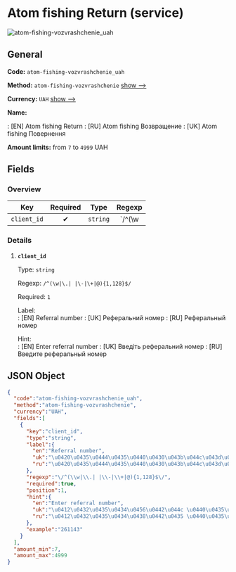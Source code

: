 
# Atom fishing Return (service) 
![atom-fishing-vozvrashchenie_uah](https://static.openfintech.io/payout_methods/atom-fishing-vozvrashchenie_uah/logo.svg?w=400&c=v0.59.26#w24)  

## General 
 
**Code:** `atom-fishing-vozvrashchenie_uah` 
 
**Method:** `atom-fishing-vozvrashchenie` [show -->](/payout-methods/atom-fishing-vozvrashchenie/) 
 
**Currency:** `UAH` [show -->](/currencies/UAH/) 
 
**Name:** 
 
:	[EN] Atom fishing Return 
:	[RU] Atom fishing Возвращение 
:	[UK] Atom fishing Повернення 
 
**Amount limits:** from `7` to `4999` UAH 

## Fields 

### Overview 

|Key|Required|Type|Regexp| 
|:---:|:---:|:---:|:---:| 
|`client_id`|✔|`string`|`/^(\w|\.| |\-|\+|@){1,128}$/`| 
 

### Details 
 
1. **`client_id`** 
 
	Type: `string` 
 
	Regexp: `/^(\w|\.| |\-|\+|@){1,128}$/` 
 
	Required: `1` 
 
	Label:  
	: [EN] Referral number 
	: [UK] Реферальний номер 
	: [RU] Реферальный номер 
 
	Hint:  
	: [EN] Enter referral number 
	: [UK] Введіть реферальний номер 
	: [RU] Введите реферальный номер 
 

## JSON Object 

```json
{
  "code":"atom-fishing-vozvrashchenie_uah",
  "method":"atom-fishing-vozvrashchenie",
  "currency":"UAH",
  "fields":[
    {
      "key":"client_id",
      "type":"string",
      "label":{
        "en":"Referral number",
        "uk":"\u0420\u0435\u0444\u0435\u0440\u0430\u043b\u044c\u043d\u0438\u0439 \u043d\u043e\u043c\u0435\u0440",
        "ru":"\u0420\u0435\u0444\u0435\u0440\u0430\u043b\u044c\u043d\u044b\u0439 \u043d\u043e\u043c\u0435\u0440"
      },
      "regexp":"\/^(\\w|\\.| |\\-|\\+|@){1,128}$\/",
      "required":true,
      "position":1,
      "hint":{
        "en":"Enter referral number",
        "uk":"\u0412\u0432\u0435\u0434\u0456\u0442\u044c \u0440\u0435\u0444\u0435\u0440\u0430\u043b\u044c\u043d\u0438\u0439 \u043d\u043e\u043c\u0435\u0440",
        "ru":"\u0412\u0432\u0435\u0434\u0438\u0442\u0435 \u0440\u0435\u0444\u0435\u0440\u0430\u043b\u044c\u043d\u044b\u0439 \u043d\u043e\u043c\u0435\u0440"
      },
      "example":"261143"
    }
  ],
  "amount_min":7,
  "amount_max":4999
}
```  
